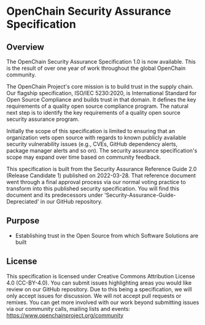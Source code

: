 # OpenChain Security Assurance Specification

## Overview

The OpenChain Security Assurance Specification 1.0 is now available. This is the result of over one year of work throughout the global OpenChain community.

The OpenChain Project's core mission is to build trust in the supply chain. Our flagship specification, ISO/IEC 5230:2020, is International Standard for Open Source Compliance and builds trust in that domain. It defines the key requirements of a quality open source compliance program. The natural next step is to identify the key requirements of a quality open source security assurance program.

Initially the scope of this specification is limited to ensuring that an organization vets open source with regards to known publicly available security vulnerability issues (e.g., CVEs, GitHub dependency alerts, package manager alerts and so on). The security assurance specification's scope may expand over time based on community feedback.

This specification is built from the Security Assurance Reference Guide 2.0 (Release Candidate 1) published on 2022-03-28. That reference document went through a final approval process via our normal voting practice to transform into this published security specification. You will find this document and its predecessors under 'Security-Assurance-Guide-Depreciated' in our GitHub repository.

## Purpose

* Establishing trust in the Open Source from which Software Solutions are built

## License

This specification is licensed under Creative Commons Attribution License 4.0 (CC-BY-4.0). You can submit issues highlighting areas you would like review on our GitHub repository. Due to this being a specification, we will only accept issues for discussion. We will not accept pull requests or remixes. You can get more involved with our work beyond submitting issues via our community calls, mailing lists and events: https://www.openchainproject.org/community

